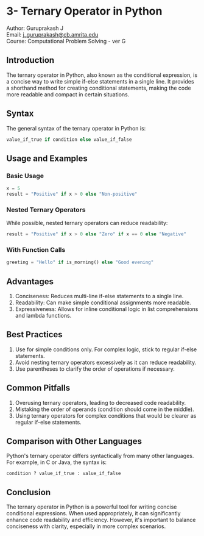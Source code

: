 # 3- Ternary Operator in Python

Author: Guruprakash J  
Email: j_guruprakash@cb.amrita.edu  
Course: Computational Problem Solving - ver G

## Introduction
The ternary operator in Python, also known as the conditional expression, is a concise way to write simple if-else statements in a single line. It provides a shorthand method for creating conditional statements, making the code more readable and compact in certain situations.

## Syntax
The general syntax of the ternary operator in Python is:

```python
value_if_true if condition else value_if_false
```

## Usage and Examples

### Basic Usage
```python
x = 5
result = "Positive" if x > 0 else "Non-positive"
```

### Nested Ternary Operators
While possible, nested ternary operators can reduce readability:
```python
result = "Positive" if x > 0 else "Zero" if x == 0 else "Negative"
```

### With Function Calls
```python
greeting = "Hello" if is_morning() else "Good evening"
```

## Advantages
1. Conciseness: Reduces multi-line if-else statements to a single line.
2. Readability: Can make simple conditional assignments more readable.
3. Expressiveness: Allows for inline conditional logic in list comprehensions and lambda functions.

## Best Practices
1. Use for simple conditions only. For complex logic, stick to regular if-else statements.
2. Avoid nesting ternary operators excessively as it can reduce readability.
3. Use parentheses to clarify the order of operations if necessary.

## Common Pitfalls
1. Overusing ternary operators, leading to decreased code readability.
2. Mistaking the order of operands (condition should come in the middle).
3. Using ternary operators for complex conditions that would be clearer as regular if-else statements.

## Comparison with Other Languages
Python's ternary operator differs syntactically from many other languages. For example, in C or Java, the syntax is:
```
condition ? value_if_true : value_if_false
```

## Conclusion
The ternary operator in Python is a powerful tool for writing concise conditional expressions. When used appropriately, it can significantly enhance code readability and efficiency. However, it's important to balance conciseness with clarity, especially in more complex scenarios.

